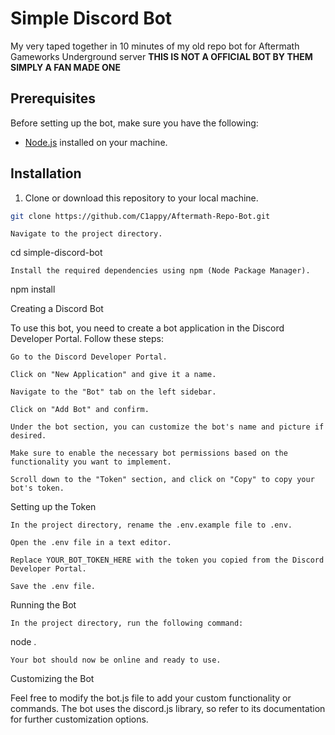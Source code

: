 # Simple Discord Bot

My very taped together in 10 minutes of my old repo bot for Aftermath Gameworks Underground server **THIS IS NOT A OFFICIAL BOT BY THEM SIMPLY A FAN MADE ONE**

## Prerequisites

Before setting up the bot, make sure you have the following:

- [Node.js](https://nodejs.org) installed on your machine.

## Installation

1. Clone or download this repository to your local machine.

```bash
git clone https://github.com/C1appy/Aftermath-Repo-Bot.git
```

    Navigate to the project directory.

cd simple-discord-bot

    Install the required dependencies using npm (Node Package Manager).

npm install

Creating a Discord Bot

To use this bot, you need to create a bot application in the Discord Developer Portal. Follow these steps:

    Go to the Discord Developer Portal.

    Click on "New Application" and give it a name.

    Navigate to the "Bot" tab on the left sidebar.

    Click on "Add Bot" and confirm.

    Under the bot section, you can customize the bot's name and picture if desired.

    Make sure to enable the necessary bot permissions based on the functionality you want to implement.

    Scroll down to the "Token" section, and click on "Copy" to copy your bot's token.

Setting up the Token

    In the project directory, rename the .env.example file to .env.

    Open the .env file in a text editor.

    Replace YOUR_BOT_TOKEN_HERE with the token you copied from the Discord Developer Portal.

    Save the .env file.

Running the Bot

    In the project directory, run the following command:


node .

    Your bot should now be online and ready to use.

Customizing the Bot

Feel free to modify the bot.js file to add your custom functionality or commands. The bot uses the discord.js library, so refer to its documentation for further customization options.
